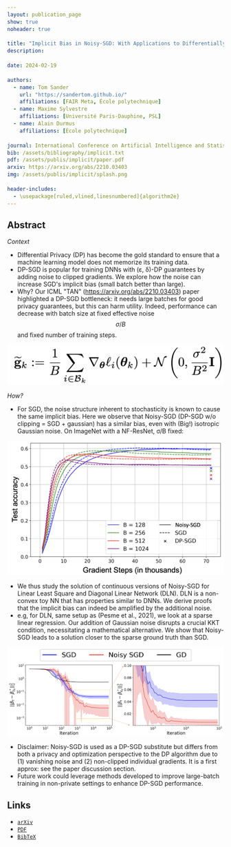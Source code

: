 ```yaml
---
layout: publication_page
show: true
noheader: true

title: "Implicit Bias in Noisy-SGD: With Applications to Differentially Private Training"
description: 

date: 2024-02-19

authors:
  - name: Tom Sander
    url: "https://sandertom.github.io/"
    affiliations: [FAIR Meta, École polytechnique]
  - name: Maxime Sylvestre
    affiliations: [Université Paris-Dauphine, PSL]
  - name: Alain Durmus
    affiliations: [École polytechnique]

journal: International Conference on Artificial Intelligence and Statistics (AISTATS)
bib: /assets/bibliography/implicit.txt
pdf: /assets/publis/implicit/paper.pdf 
arxiv: https://arxiv.org/abs/2210.03403
img: /assets/publis/implicit/splash.png

header-includes:
  - \usepackage[ruled,vlined,linesnumbered]{algorithm2e}
---
```


## Abstract

*Context* 
- Differential Privacy (DP) has become the gold standard to ensure that a machine learning model does not memorize its training data.
- DP-SGD is popular for training DNNs with (ε, δ)-DP guarantees by adding noise to clipped gradients. We explore how the noise can increase SGD's implicit bias (small batch better than large).
- Why? Our ICML "TAN" (https://arxiv.org/abs/2210.03403) paper highlighted a DP-SGD bottleneck: it needs large batches for good privacy guarantees, but this can harm utility. Indeed, performance can decrease with batch size at fixed effective noise $$\sigma/B$$ and fixed number of training steps.
  
<img src="/assets/publis/implicit/dpsgd_eq.png" class="img-fluid thumbnail mt-2" alt="DP-SGD update: individual gradients are clipped, and Gaussian noise is added to the sum.">

*How?*
- For SGD, the noise structure inherent to stochasticity is known to cause the same implicit bias. Here we observe that Noisy-SGD (DP-SGD w/o clipping = SGD + gaussian) has a similar bias, even with (Big!) isotropic Gaussian noise. On ImageNet with a NF-ResNet, σ/B fixed:

<img src="/assets/publis/implicit/fig1.png" class="img-fluid thumbnail mt-2" alt="Comparaison of SGD, DP-SGD and Noisy-SGD when training from scratch on ImageNet.">


- We thus study the solution of continuous versions of Noisy-SGD for Linear Least Square and Diagonal Linear Network (DLN). DLN is a non-convex toy NN that has properties similar to DNNs. We derive proofs that the implicit bias can indeed be amplified by the additional noise.
- e.g, for DLN, same setup as (Pesme et al., 2021), we look at a sparse linear regression. Our addition of Gaussian noise disrupts a crucial KKT condition, necessitating a mathematical alternative. We show that Noisy-SGD leads to a solution closer to the sparse ground truth than SGD.

<img src="/assets/publis/implicit/splash.png" class="img-fluid thumbnail mt-2" alt="Sparce regression with a Diagonal Linear network: GD, SGD and Noisy-SGD.">

- Disclaimer: Noisy-SGD is used as a DP-SGD substitute but differs from both a privacy and optimization perspective to the DP algorithm due to (1) vanishing noise and (2) non-clipped individual gradients. It is a first approx: see the paper discussion section.
- Future work could leverage methods developed to improve large-batch training in non-private settings to enhance DP-SGD performance. 


<!-- ## Video

<p align="center"><iframe width="560" height="315" src="" title="YouTube video player" frameborder="0" allow="accelerometer; autoplay; clipboard-write; encrypted-media; gyroscope; picture-in-picture" allowfullscreen></iframe></p> -->

## Links

- [`arXiv`]({{page.arxiv}})
- [`PDF`]({{page.pdf}})
- [`BibTeX`]({{page.bib}})

